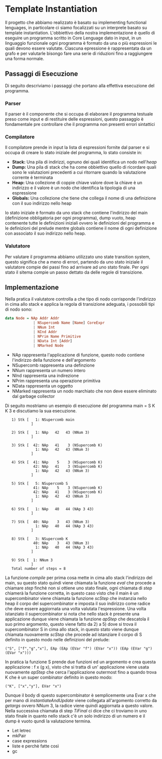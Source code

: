# Template Instantiation

Il progetto che abbiamo realizzato è basato su implementing functional lenguages, in particolare ci siamo focalizzati su un interprete basato su template instantiation. L'obbiettivo della nostra implementazione è quello di eseguire un programma scritto in Core Lenguage dato in input, in un linguaggio funzionale ogni programma è formato da una o più espressioni le quali devono essere valutate. Ciascuna epressione è rappresentata da un grafo e per valutarle bisongo fare una serie di riduzioni fino a raggiungere una forma normale.

## Passaggi di Esecuzione

Di seguito descriviamo i passaggi che portano alla effettiva esecuzione del programma.

### Parser

Il parser è il componente che si occupa di elaborare il programma testuale preso come input e di restituire delle espressioni, questo passaggio è fondamentale pre controllare che il programma non presenti errori sintattici

### Compilatore

Il compilatore prende in input la lista di espressioni fornite dal parser e si occupa di creare lo stato iniziale del programma, lo stato consiste in:

- **Stack:** Una pila di indirizzi, ognuno dei quali identifica un nodo nell'*heap* 
- **Dump:** Una pila di stack che ha come obbiettivo quello di ricordare quali sono le valutazioni precedenti a cui ritornare quando la valutazione corrente è terminata
- **Heap:** Una collezione di coppie chiave valore dove la chiave è un indirizzo e il valore è un nodo che identifica la tipologia di una espressione 
- **Globals:** Una collezione che tiene che collega il nome di una definizione con il suo indirizzo nello heap

lo stato iniziale è formato da uno stack che contiene l'indirizzo del main (definizione obbligatoria per ogni programma), dump vuoto, heap contenente tutte le definizioni iniziali ovvero le definizioni del programma e le definizioni del prelude mentre globals contiene il nome di ogni definizione con associato il suo indirizzo nello heap.


### Valutatore

Per valutare il programma abbiamo utilizzato uno state transition system, questo significa che a meno di errori, partendo da uno stato iniziale il valutatore compie dei passi fino ad arrivare ad uno stato finale. Per ogni stato il sitema compie un passo dettato da delle regole di transizione.

## Implementazione

Nella pratica il valutatore controlla a che tipo di nodo corrisponde l'indirizzo in cima allo stack e applica la regola di transizione adeguata, i possobili tipi di nodo sono:

~~~ haskell
data Node = NAp Addr Addr
             | NSupercomb Name [Name] CoreExpr
             | NNum Int
             | NInd Addr
             | NPrim Name Primitive
             | NData Int [Addr]
             | NMarked Node
~~~

- NAp rappresenta l'applicazione di funzione, questo nodo contiene l'indirizzo della funzione e dell'argomento
- NSupercomb rappresenta una definzione 
- NNum rappresenta un numero intero
- NInd rappresenta una indirezione
- NPrim rappresenta una operazione primitiva 
- NData rappresenta un oggetto
- NMarked rappresenta un nodo marchiato che non deve essere eliminato dal garbage collector

Di seguito mostriamo un esempio di esecuzione del programma main = S K K 3 e discutiamo la sua esecuzione. 

~~~ 
   1) Stk [   1: NSupercomb main
            ]
      
   2) Stk [   1: NAp   42   43 (NNum 3)
            ]
      
   3) Stk [  42: NAp   41    3 (NSupercomb K)
              1: NAp   42   43 (NNum 3)
            ]
      
   4) Stk [  41: NAp    5    3 (NSupercomb K)
             42: NAp   41    3 (NSupercomb K)
              1: NAp   42   43 (NNum 3)
            ]
      
   5) Stk [   5: NSupercomb S
             41: NAp    5    3 (NSupercomb K)
             42: NAp   41    3 (NSupercomb K)
              1: NAp   42   43 (NNum 3)
            ]
      
   6) Stk [   1: NAp   40   44 (NAp 3 43)
            ]
      
   7) Stk [  40: NAp    3   43 (NNum 3)
              1: NAp   40   44 (NAp 3 43)
            ]
      
   8) Stk [   3: NSupercomb K
             40: NAp    3   43 (NNum 3)
              1: NAp   40   44 (NAp 3 43)
            ]
      
   9) Stk [  1: NNum 3
            ]
   Total number of steps = 8
~~~

La funzione *compile* per prima cosa mette in cima allo stack l'indirizzo del main, su questo stato quindi viene chiamata la funzione *eval* che procede a chiamare *step* finchè non si ottiene uno stato finale, ogni chiamata di *step* chiamerà la funzione corretta, in questo caso visto che il main è un supercombinator viene chiamata la funzione *scStep* che instanzia nello heap il corpo del supercombinator e imposta il suo indirizzo come radice che deve essere aggiornata una volta valutata l'espressione.
Una volta istanziato il supercombinator si nota che nello stack è presente una applicazione dunque viene chiamata la funzione *apStep* che descatola il suo primo argomento, questo viene fatto da 2) a 5) dove si trova il supercombinator S in cima allo stack, in questo stato viene dunque chiamata nuovamente *scStep* che procede ad istanziare il corpo di S definito in questo modo nelle definizioni del prelude:

~~~
("S", ["f","g","x"], EAp (EAp (EVar "f") (EVar "x")) (EAp (EVar "g") (EVar "x")))
~~~

In pratica la funzione S prende due funzioni ed un argomento e crea questa applicazione : f x (g x), visto che si tratta di un' applicazione viene usata nuovamente *apStep* che cerca l'applicazione outermost fino a quando trova K che è un super combinator definito in questo modo:

~~~
("K", ["x","y"], EVar "x")
~~~

Dunque il body di questo supercombinator è semplicemente una Evar x che per mano di *instantiateAndUpdate* viene collegata all'argomento corretto da *getargs* ovvero NNum 3, la radice viene quindi aggiornata a questo valore.
Nella successiva chiamata di step *TiFinal* ci dice che ci troviamo in uno stato finale in quanto nello stack c'è un solo indirizzo di un numero e il dump è vuoto qundi la valutazione termina.  

- Let letrec
- mkPair
- case expressions
- liste e perchè fatte così
- gc